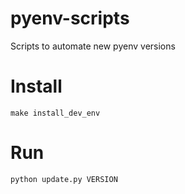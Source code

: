 # pyenv-scripts
Scripts to automate new pyenv versions

# Install
```
make install_dev_env
```

# Run
```
python update.py VERSION
```
